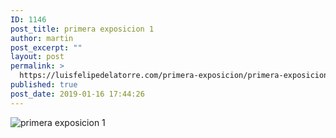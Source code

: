 ```yaml
---
ID: 1146
post_title: primera exposicion 1
author: martin
post_excerpt: ""
layout: post
permalink: >
  https://luisfelipedelatorre.com/primera-exposicion/primera-exposicion-1/
published: true
post_date: 2019-01-16 17:44:26
---
```

<p><img src="https://luisfelipedelatorre.com/wp-content/uploads/2019/01/primera-exposicion-1-1024x738.jpg" alt="primera exposicion 1"/></p>